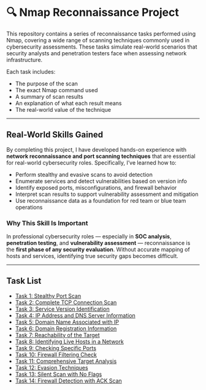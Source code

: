 # 🔍 Nmap Reconnaissance Project

This repository contains a series of reconnaissance tasks performed using Nmap, covering a wide range of scanning techniques commonly used in cybersecurity assessments. These tasks simulate real-world scenarios that security analysts and penetration testers face when assessing network infrastructure.

Each task includes:
- The purpose of the scan
- The exact Nmap command used
- A summary of scan results
- An explanation of what each result means
- The real-world value of the technique

---

## Real-World Skills Gained

By completing this project, I have developed hands-on experience with **network reconnaissance and port scanning techniques** that are essential for real-world cybersecurity roles. Specifically, I’ve learned how to:

- Perform stealthy and evasive scans to avoid detection
- Enumerate services and detect vulnerabilities based on version info
- Identify exposed ports, misconfigurations, and firewall behavior
- Interpret scan results to support vulnerability assessment and mitigation
- Use reconnaissance data as a foundation for red team or blue team operations

### Why This Skill Is Important

In professional cybersecurity roles — especially in **SOC analysis**, **penetration testing**, and **vulnerability assessment** — reconnaissance is the **first phase of any security evaluation**. Without accurate mapping of hosts and services, identifying true security gaps becomes difficult.

---

## Task List

- [Task 1: Stealthy Port Scan](./Task-1-Stealth-Scan/task-1-report.md)
- [Task 2: Complete TCP Connection Scan](./Task-2-Full-TCP-Scan/task-2-report.md)
- [Task 3: Service Version Identification](./Task-3-Service-Version/task-3-report.md)
- [Task 4: IP Address and DNS Server Information](./Task-4-IP-and-DNS-Info/task-4-report.md)
- [Task 5: Domain Name Associated with IP](./Task-5-Reverse-DNS/task-5-report.md)
- [Task 6: Domain Registration Information](./Task-6-Whois-Data/task-6-report.md)
- [Task 7: Reachability of the Target](./Task-7-Ping-Check/task-7-report.md)
- [Task 8: Identifying Live Hosts in a Network](./Task-8-Host-Discovery/task-8-report.md)
- [Task 9: Checking Specific Ports](./Task-9-Specific-Port-Scan/task-9-report.md)
- [Task 10: Firewall Filtering Check](./Task-10-Firewall-Check/task-10-report.md)
- [Task 11: Comprehensive Target Analysis](./Task-11-Full-Analysis/task-11-report.md)
- [Task 12: Evasion Techniques](./Task-12-Evasion-Scan/task-12-report.md)
- [Task 13: Silent Scan with No Flags](./Task-13-Silent-Scan/task-13-report.md)
- [Task 14: Firewall Detection with ACK Scan](./Task-14-ACK-Firewall-Scan/task-14-report.md)
